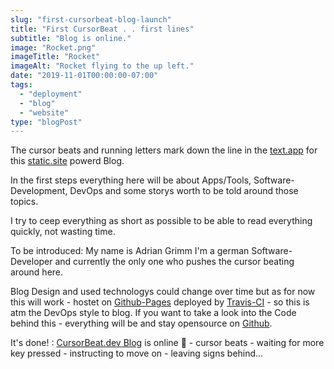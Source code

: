 ```yaml
---
slug: "first-cursorbeat-blog-launch"
title: "First CursorBeat . . first lines"
subtitle: "Blog is online."
image: "Rocket.png"
imageTitle: "Rocket"
imageAlt: "Rocket flying to the up left."
date: "2019-11-01T00:00:00-07:00"
tags:
  - "deployment"
  - "blog"
  - "website"
type: "blogPost"
---
```


The cursor beats and running letters mark down the line in the [text.app](https://marktext.app) for this [static.site](https://www.gatsbyjs.org) powerd Blog.

In the first steps everything here will be about Apps/Tools, Software-Development, DevOps and some storys worth to be told around those topics.

I try to ceep everything as short as possible to be able to read everything quickly, not wasting time.

To be introduced: My name is Adrian Grimm I'm a german Software-Developer and currently the only one who pushes the cursor beating around here.

Blog Design and used technologys could change over time but as for now this will work - hostet on [Github-Pages](https://pages.github.com) deployed by [Travis-CI](https://travis-ci.com) - so this is atm the DevOps style to blog.
If you want to take a look into the Code behind this - everything will be and stay opensource on [Github](https://github.com/cursorbeat/cursorbeat.github.io).

It's done! : [CursorBeat.dev Blog](https://blog.cursorbeat.dev) is online :tada: - cursor beats - waiting for more key pressed - instructing to move on - leaving signs behind...
